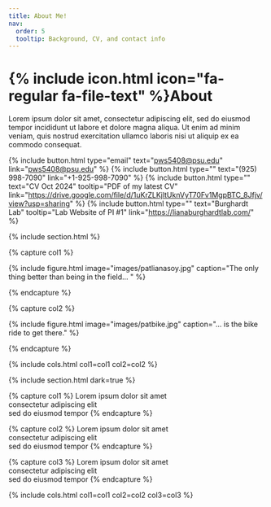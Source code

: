 ```yaml
---
title: About Me!
nav:
  order: 5
  tooltip: Background, CV, and contact info
---
```


# {% include icon.html icon="fa-regular fa-file-text" %}About

Lorem ipsum dolor sit amet, consectetur adipiscing elit, sed do eiusmod tempor
incididunt ut labore et dolore magna aliqua. Ut enim ad minim veniam, quis
nostrud exercitation ullamco laboris nisi ut aliquip ex ea commodo consequat.

{%
  include button.html
  type="email"
  text="pws5408@psu.edu"
  link="pws5408@psu.edu"
%}
{%
  include button.html
  type=""
  text="(925) 998-7090"
  link="+1-925-998-7090"
%}
{%
  include button.html
  type=""
  text="CV Oct 2024"
  tooltip="PDF of my latest CV"
  link="https://drive.google.com/file/d/1uKrZLKjltUknVyT70Fv1MgpBTC_8Jfjv/view?usp=sharing"
%}
{%
  include button.html
  type=""
  text="Burghardt Lab"
  tooltip="Lab Website of PI #1"
  link="https://lianaburghardtlab.com/"
%}

{% include section.html %}

{% capture col1 %}

{%
  include figure.html
  image="images/patlianasoy.jpg"
  caption="The only thing better than being in the field... "
%}

{% endcapture %}

{% capture col2 %}

{%
  include figure.html
  image="images/patbike.jpg"
  caption="... is the bike ride to get there."
%}

{% endcapture %}

{% include cols.html col1=col1 col2=col2 %}

{% include section.html dark=true %}

{% capture col1 %}
Lorem ipsum dolor sit amet  
consectetur adipiscing elit  
sed do eiusmod tempor
{% endcapture %}

{% capture col2 %}
Lorem ipsum dolor sit amet  
consectetur adipiscing elit  
sed do eiusmod tempor
{% endcapture %}

{% capture col3 %}
Lorem ipsum dolor sit amet  
consectetur adipiscing elit  
sed do eiusmod tempor
{% endcapture %}

{% include cols.html col1=col1 col2=col2 col3=col3 %}
